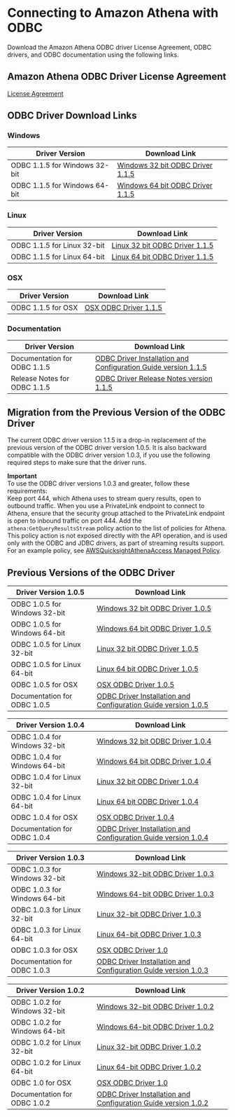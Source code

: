# Connecting to Amazon Athena with ODBC<a name="connect-with-odbc"></a>

Download the Amazon Athena ODBC driver License Agreement, ODBC drivers, and ODBC documentation using the following links\.

## Amazon Athena ODBC Driver License Agreement<a name="atelong-odbc-driver-license-agreement"></a>

 [License Agreement](https://s3.amazonaws.com/athena-downloads/agreement/ODBC/Amazon+Athena+ODBC+Driver+License+Agreement.pdf) 

## ODBC Driver Download Links<a name="connect-with-odbc-driver-and-documentation-download-links"></a>

### Windows<a name="connect-with-odbc-windows"></a>


| Driver Version | Download Link | 
| --- | --- | 
| ODBC 1\.1\.5 for Windows 32\-bit | [Windows 32 bit ODBC Driver 1\.1\.5](https://s3.amazonaws.com/athena-downloads/drivers/ODBC/SimbaAthenaODBC_1.1.5.1000/Windows/Simba+Athena+1.1+32-bit.msi) | 
| ODBC 1\.1\.5 for Windows 64\-bit | [Windows 64 bit ODBC Driver 1\.1\.5](https://s3.amazonaws.com/athena-downloads/drivers/ODBC/SimbaAthenaODBC_1.1.5.1000/Windows/Simba+Athena+1.1+64-bit.msi ) | 

### Linux<a name="connect-with-odbc-linux"></a>


| Driver Version | Download Link | 
| --- | --- | 
| ODBC 1\.1\.5 for Linux 32\-bit | [Linux 32 bit ODBC Driver 1\.1\.5](https://s3.amazonaws.com/athena-downloads/drivers/ODBC/SimbaAthenaODBC_1.1.5.1000/Linux/simbaathena-1.1.5.1000-1.i686.rpm) | 
| ODBC 1\.1\.5 for Linux 64\-bit | [Linux 64 bit ODBC Driver 1\.1\.5](https://s3.amazonaws.com/athena-downloads/drivers/ODBC/SimbaAthenaODBC_1.1.5.1000/Linux/simbaathena-1.1.5.1000-1.x86_64.rpm) | 

### OSX<a name="connect-with-odbc-osx"></a>


| Driver Version | Download Link | 
| --- | --- | 
| ODBC 1\.1\.5 for OSX | [OSX ODBC Driver 1\.1\.5](https://s3.amazonaws.com/athena-downloads/drivers/ODBC/SimbaAthenaODBC_1.1.5.1000/OSX/simbaathena-1.1.5.1000.dmg) | 

### Documentation<a name="connect-with-odbc-driver-documentation"></a>


| Driver Version | Download Link | 
| --- | --- | 
| Documentation for ODBC 1\.1\.5 | [ODBC Driver Installation and Configuration Guide version 1\.1\.5](https://s3.amazonaws.com/athena-downloads/drivers/ODBC/SimbaAthenaODBC_1.1.5.1000/Simba+Athena+ODBC+Install+and+Configuration+Guide.pdf) | 
| Release Notes for ODBC 1\.1\.5 | [ODBC Driver Release Notes version 1\.1\.5](https://s3.amazonaws.com/athena-downloads/drivers/ODBC/SimbaAthenaODBC_1.1.5.1000/release-notes.txt ) | 

## Migration from the Previous Version of the ODBC Driver<a name="migration-from-previous-odbc-driver"></a>

The current ODBC driver version 1\.1\.5 is a drop\-in replacement of the previous version of the ODBC driver version 1\.0\.5\. It is also backward compatible with the ODBC driver version 1\.0\.3, if you use the following required steps to make sure that the driver runs\. 

**Important**  
To use the ODBC driver versions 1\.0\.3 and greater, follow these requirements:   
Keep port 444, which Athena uses to stream query results, open to outbound traffic\. When you use a PrivateLink endpoint to connect to Athena, ensure that the security group attached to the PrivateLink endpoint is open to inbound traffic on port 444\. 
Add the `athena:GetQueryResultsStream` policy action to the list of policies for Athena\. This policy action is not exposed directly with the API operation, and is used only with the ODBC and JDBC drivers, as part of streaming results support\. For an example policy, see [AWSQuicksightAthenaAccess Managed Policy](awsquicksightathenaaccess-managed-policy.md)\. 

## Previous Versions of the ODBC Driver<a name="odbc-previous-versions"></a>


| Driver Version 1\.0\.5 | Download Link | 
| --- | --- | 
| ODBC 1\.0\.5 for Windows 32\-bit | [Windows 32 bit ODBC Driver 1\.0\.5](https://s3.amazonaws.com/athena-downloads/drivers/ODBC/SimbaAthenaODBC_1.0.5/Windows/Simba+Athena+1.0+32-bit.msi) | 
| ODBC 1\.0\.5 for Windows 64\-bit | [Windows 64 bit ODBC Driver 1\.0\.5](https://s3.amazonaws.com/athena-downloads/drivers/ODBC/SimbaAthenaODBC_1.0.5/Windows/Simba+Athena+1.0+64-bit.msi ) | 
| ODBC 1\.0\.5 for Linux 32\-bit | [Linux 32 bit ODBC Driver 1\.0\.5](https://s3.amazonaws.com/athena-downloads/drivers/ODBC/SimbaAthenaODBC_1.0.5/Linux/simbaathena-1.0.5.1006-1.i686.rpm) | 
| ODBC 1\.0\.5 for Linux 64\-bit | [Linux 64 bit ODBC Driver 1\.0\.5](https://s3.amazonaws.com/athena-downloads/drivers/ODBC/SimbaAthenaODBC_1.0.5/Linux/simbaathena-1.0.5.1006-1.x86_64.rpm ) | 
| ODBC 1\.0\.5 for OSX | [OSX ODBC Driver 1\.0\.5](https://s3.amazonaws.com/athena-downloads/drivers/ODBC/SimbaAthenaODBC_1.0.5/OSX/Simba+Athena+1.0.dmg) | 
| Documentation for ODBC 1\.0\.5 | [ODBC Driver Installation and Configuration Guide version 1\.0\.5](https://s3.amazonaws.com/athena-downloads/drivers/ODBC/SimbaAthenaODBC_1.0.5/Simba+Athena+ODBC+Install+and+Configuration+Guide.pdf)  | 


| Driver Version 1\.0\.4 | Download Link | 
| --- | --- | 
| ODBC 1\.0\.4 for Windows 32\-bit | [Windows 32 bit ODBC Driver 1\.0\.4](https://s3.amazonaws.com/athena-downloads/drivers/ODBC/SimbaAthenaODBC_1.0.4/Windows/Simba+Athena+1.0+32-bit.msi) | 
| ODBC 1\.0\.4 for Windows 64\-bit | [Windows 64 bit ODBC Driver 1\.0\.4](https://s3.amazonaws.com/athena-downloads/drivers/ODBC/SimbaAthenaODBC_1.0.4/Windows/Simba+Athena+1.0+64-bit.msi) | 
| ODBC 1\.0\.4 for Linux 32\-bit | [Linux 32 bit ODBC Driver 1\.0\.4](https://s3.amazonaws.com/athena-downloads/drivers/ODBC/SimbaAthenaODBC_1.0.4/Linux/simbaathena-1.0.4.1005-1.i686.rpm) | 
| ODBC 1\.0\.4 for Linux 64\-bit | [Linux 64 bit ODBC Driver 1\.0\.4](https://s3.amazonaws.com/athena-downloads/drivers/ODBC/SimbaAthenaODBC_1.0.4/Linux/simbaathena-1.0.4.1005-1.x86_64.rpm) | 
| ODBC 1\.0\.4 for OSX | [OSX ODBC Driver 1\.0\.4](https://s3.amazonaws.com/athena-downloads/drivers/ODBC/SimbaAthenaODBC_1.0.4/OSX/Simba+Athena+1.0.dmg) | 
| Documentation for ODBC 1\.0\.4 | [ODBC Driver Installation and Configuration Guide version 1\.0\.4](https://s3.amazonaws.com/athena-downloads/drivers/ODBC/SimbaAthenaODBC_1.0.4/Simba+Athena+ODBC+Install+and+Configuration+Guide.pdf)  | 


| Driver Version 1\.0\.3 | Download Link | 
| --- | --- | 
| ODBC 1\.0\.3 for Windows 32\-bit | [Windows 32\-bit ODBC Driver 1\.0\.3](https://s3.amazonaws.com/athena-downloads/drivers/ODBC/SimbaAthenaODBC_1.0.3/Windows/Simba+Athena+1.0+32-bit.msi) | 
| ODBC 1\.0\.3 for Windows 64\-bit | [Windows 64\-bit ODBC Driver 1\.0\.3](https://s3.amazonaws.com/athena-downloads/drivers/ODBC/SimbaAthenaODBC_1.0.3/Windows/Simba+Athena+1.0+64-bit.msi) | 
| ODBC 1\.0\.3 for Linux 32\-bit | [Linux 32\-bit ODBC Driver 1\.0\.3](https://s3.amazonaws.com/athena-downloads/drivers/ODBC/SimbaAthenaODBC_1.0.3/Linux/simbaathena-1.0.3.1004-1.i686.rpm) | 
| ODBC 1\.0\.3 for Linux 64\-bit | [Linux 64\-bit ODBC Driver 1\.0\.3](https://s3.amazonaws.com/athena-downloads/drivers/ODBC/SimbaAthenaODBC_1.0.3/Linux/simbaathena-1.0.3.1004-1.x86_64.rpm) | 
| ODBC 1\.0\.3 for OSX | [OSX ODBC Driver 1\.0](https://s3.amazonaws.com/athena-downloads/drivers/ODBC/SimbaAthenaODBC_1.0.3/OSX/Simba+Athena+1.0.dmg) | 
| Documentation for ODBC 1\.0\.3 | [ODBC Driver Installation and Configuration Guide version 1\.0\.3](https://s3.amazonaws.com/athena-downloads/drivers/ODBC/SimbaAthenaODBC_1.0.3/Simba+Athena+ODBC+Install+and+Configuration+Guide.pdf) | 


| Driver Version 1\.0\.2 | Download Link | 
| --- | --- | 
| ODBC 1\.0\.2 for Windows 32\-bit | [Windows 32\-bit ODBC Driver 1\.0\.2](https://s3.amazonaws.com/athena-downloads/drivers/ODBC/Windows/Simba+Athena+1.0+32-bit.msi) | 
| ODBC 1\.0\.2 for Windows 64\-bit | [Windows 64\-bit ODBC Driver 1\.0\.2](https://s3.amazonaws.com/athena-downloads/drivers/ODBC/Windows/Simba+Athena+1.0+64-bit.msi) | 
| ODBC 1\.0\.2 for Linux 32\-bit | [Linux 32\-bit ODBC Driver 1\.0\.2](https://s3.amazonaws.com/athena-downloads/drivers/ODBC/Linux/simbaathena-1.0.2.1003-1.i686.rpm) | 
| ODBC 1\.0\.2 for Linux 64\-bit | [Linux 64\-bit ODBC Driver 1\.0\.2](https://s3.amazonaws.com/athena-downloads/drivers/ODBC/Linux/simbaathena-1.0.2.1003-1.x86_64.rpm) | 
| ODBC 1\.0 for OSX | [OSX ODBC Driver 1\.0](https://s3.amazonaws.com/athena-downloads/drivers/ODBC/OSX/Simba+Athena+1.0.dmg) | 
| Documentation for ODBC 1\.0\.2 | [ODBC Driver Installation and Configuration Guide version 1\.0\.2](https://s3.amazonaws.com/athena-downloads/drivers/ODBC/Simba+Athena+ODBC+Install+and+Configuration+Guide.pdf) | 